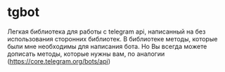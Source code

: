 # tgbot
Легкая библиотека для работы с telegram api, написанный на без использования сторонних библиотек.
В библиотеке методы, которые были мне необходимы для написания бота.
Но Вы всегда можете дописать методы, которые нужны вам, по аналогии (https://core.telegram.org/bots/api)
